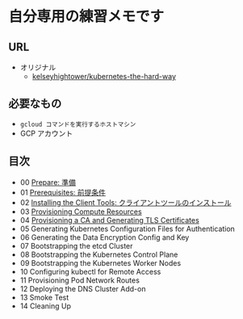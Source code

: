 # 自分専用の練習メモです

## URL

+ オリジナル
  + [kelseyhightower/kubernetes-the-hard-way](https://github.com/kelseyhightower/kubernetes-the-hard-way)

## 必要なもの

+ `gcloud コマンドを実行するホストマシン`
+ GCP アカウント

## 目次

+ 00 [Prepare: 準備](./00_prepare.md)
+ 01 [Prerequisites: 前提条件](./01-prerequisites.md)
+ 02 [Installing the Client Tools: クライアントツールのインストール](./02-client-tools.md)
+ 03 [Provisioning Compute Resources](./03-provisioning-compute-resources.md)
+ 04 [Provisioning a CA and Generating TLS Certificates](./04-certificate-authority.md)
+ 05 Generating Kubernetes Configuration Files for Authentication
+ 06 Generating the Data Encryption Config and Key
+ 07 Bootstrapping the etcd Cluster
+ 08 Bootstrapping the Kubernetes Control Plane
+ 09 Bootstrapping the Kubernetes Worker Nodes
+ 10 Configuring kubectl for Remote Access
+ 11 Provisioning Pod Network Routes
+ 12 Deploying the DNS Cluster Add-on
+ 13 Smoke Test
+ 14 Cleaning Up
